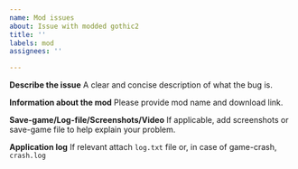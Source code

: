 ```yaml
---
name: Mod issues
about: Issue with modded gothic2
title: ''
labels: mod
assignees: ''

---
```


**Describe the issue**
A clear and concise description of what the bug is.

**Information about the mod**
Please provide mod name and download link.

**Save-game/Log-file/Screenshots/Video**
If applicable, add screenshots or save-game file to help explain your problem.

**Application log**
If relevant attach `log.txt` file or, in case of game-crash, `crash.log`
